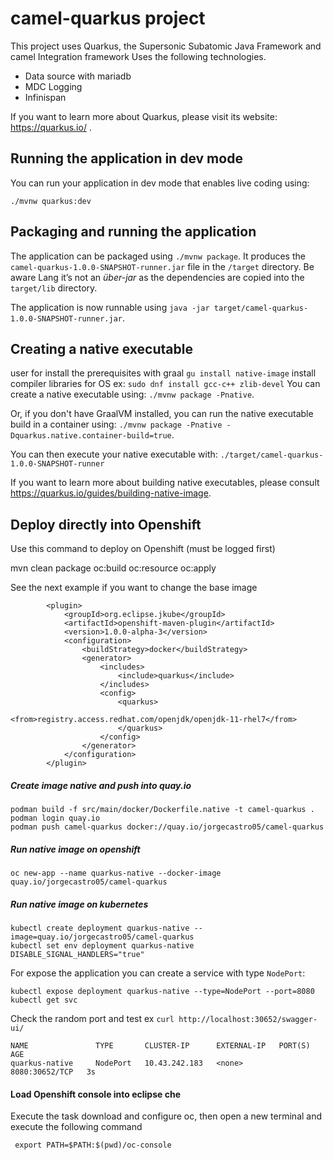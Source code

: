 # camel-quarkus project

This project uses Quarkus, the Supersonic Subatomic Java Framework and camel Integration framework
Uses the following technologies.
- Data source with mariadb
- MDC Logging
- Infinispan

If you want to learn more about Quarkus, please visit its website: https://quarkus.io/ .

## Running the application in dev mode

You can run your application in dev mode that enables live coding using:
```
./mvnw quarkus:dev
```

## Packaging and running the application

The application can be packaged using `./mvnw package`.
It produces the `camel-quarkus-1.0.0-SNAPSHOT-runner.jar` file in the `/target` directory.
Be aware Lang it’s not an _über-jar_ as the dependencies are copied into the `target/lib` directory.

The application is now runnable using `java -jar target/camel-quarkus-1.0.0-SNAPSHOT-runner.jar`.

## Creating a native executable

user for install the prerequisites with graal `gu install native-image`
install compiler libraries for OS ex: `sudo dnf install gcc-c++ zlib-devel`
You can create a native executable using: `./mvnw package -Pnative`.

Or, if you don't have GraalVM installed, you can run the native executable build in a container using: `./mvnw package -Pnative -Dquarkus.native.container-build=true`.

You can then execute your native executable with: `./target/camel-quarkus-1.0.0-SNAPSHOT-runner`

If you want to learn more about building native executables, please consult https://quarkus.io/guides/building-native-image.


## Deploy directly into Openshift

Use this command to deploy on Openshift (must be logged first)

 mvn clean package oc:build oc:resource oc:apply
 
See the next example if you want to change the base image

            <plugin>
                <groupId>org.eclipse.jkube</groupId>
                <artifactId>openshift-maven-plugin</artifactId>
                <version>1.0.0-alpha-3</version>
                <configuration>
                    <buildStrategy>docker</buildStrategy>
                    <generator>
                        <includes>
                            <include>quarkus</include>
                        </includes>
                        <config>
                            <quarkus>
                                <from>registry.access.redhat.com/openjdk/openjdk-11-rhel7</from>
                            </quarkus>
                        </config>
                    </generator>
                </configuration>
            </plugin>


##### Create image native and push into quay.io
    
    podman build -f src/main/docker/Dockerfile.native -t camel-quarkus .
    podman login quay.io
    podman push camel-quarkus docker://quay.io/jorgecastro05/camel-quarkus
    
##### Run native image on openshift
    
    oc new-app --name quarkus-native --docker-image quay.io/jorgecastro05/camel-quarkus

##### Run native image on kubernetes

    kubectl create deployment quarkus-native --image=quay.io/jorgecastro05/camel-quarkus
    kubectl set env deployment quarkus-native DISABLE_SIGNAL_HANDLERS="true"

For expose the application you can create a service with type `NodePort`:

    kubectl expose deployment quarkus-native --type=NodePort --port=8080
    kubectl get svc

Check the random port and test ex `curl http://localhost:30652/swagger-ui/`

    NAME               TYPE       CLUSTER-IP      EXTERNAL-IP   PORT(S)          AGE
    quarkus-native     NodePort   10.43.242.183   <none>        8080:30652/TCP   3s
   
#### Load Openshift console into eclipse che

Execute the task download and configure oc, then open a new terminal and execute the following command

     export PATH=$PATH:$(pwd)/oc-console

    
    

